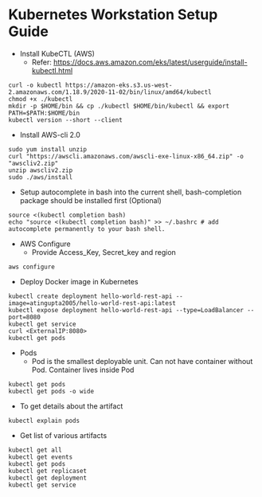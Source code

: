 # Kubernetes Workstation Setup Guide

 - Install KubeCTL (AWS)
    - Refer: https://docs.aws.amazon.com/eks/latest/userguide/install-kubectl.html
```
curl -o kubectl https://amazon-eks.s3.us-west-2.amazonaws.com/1.18.9/2020-11-02/bin/linux/amd64/kubectl
chmod +x ./kubectl
mkdir -p $HOME/bin && cp ./kubectl $HOME/bin/kubectl && export PATH=$PATH:$HOME/bin
kubectl version --short --client
```

 - Install AWS-cli 2.0
```
sudo yum install unzip
curl "https://awscli.amazonaws.com/awscli-exe-linux-x86_64.zip" -o "awscliv2.zip"
unzip awscliv2.zip
sudo ./aws/install
```

 - Setup autocomplete in bash into the current shell, bash-completion package should be installed first (Optional)
```
source <(kubectl completion bash)
echo "source <(kubectl completion bash)" >> ~/.bashrc # add autocomplete permanently to your bash shell.
```

 - AWS Configure
    - Provide Access_Key, Secret_key and region
```
aws configure
```

 - Deploy Docker image in Kubernetes
```
kubectl create deployment hello-world-rest-api --image=atingupta2005/hello-world-rest-api:latest
kubectl expose deployment hello-world-rest-api --type=LoadBalancer --port=8080
kubectl get service
curl <ExternalIP:8080>
kubectl get pods
```


 - Pods
   - Pod is the smallest deployable unit. Can not have container without Pod. Container lives inside Pod
```
kubectl get pods
kubectl get pods -o wide
```

   - To get details about the artifact
```
kubectl explain pods
```

   - Get list of various artifacts
```
kubectl get all
kubectl get events
kubectl get pods
kubectl get replicaset
kubectl get deployment
kubectl get service
```
